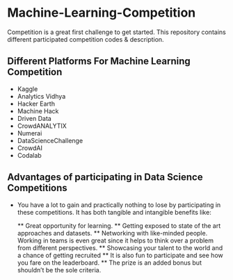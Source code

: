 # Machine-Learning-Competition
Competition is a great first challenge to get started. This repository contains different participated competition codes &amp; description.

## Different Platforms For Machine Learning Competition
* Kaggle
* Analytics Vidhya
* Hacker Earth
* Machine Hack
* Driven Data
* CrowdANALYTIX
* Numerai
* DataScienceChallenge
* CrowdAI
* Codalab

## Advantages of participating in Data Science Competitions

* You have a lot to gain and practically nothing to lose by participating in these competitions. It has both tangible and intangible benefits like:

    ** Great opportunity for learning.
    ** Getting exposed to state of the art approaches and datasets.
    ** Networking with like-minded people. Working in teams is even great since it helps to think over a problem from different perspectives.
    ** Showcasing your talent to the world and a chance of getting recruited
    ** It is also fun to participate and see how you fare on the leaderboard.
    ** The prize is an added bonus but shouldn’t be the sole criteria.
